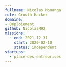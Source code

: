 ```yaml
---
fullname: Nicolas Mouanga
role: Growth Hacker
domaine:
- Déploiement
github: NicolasM92
missions:
  - end: 2021-12-31
    start: 2020-02-10
    status: independent
startups:
  - place-des-entreprises
---
```

